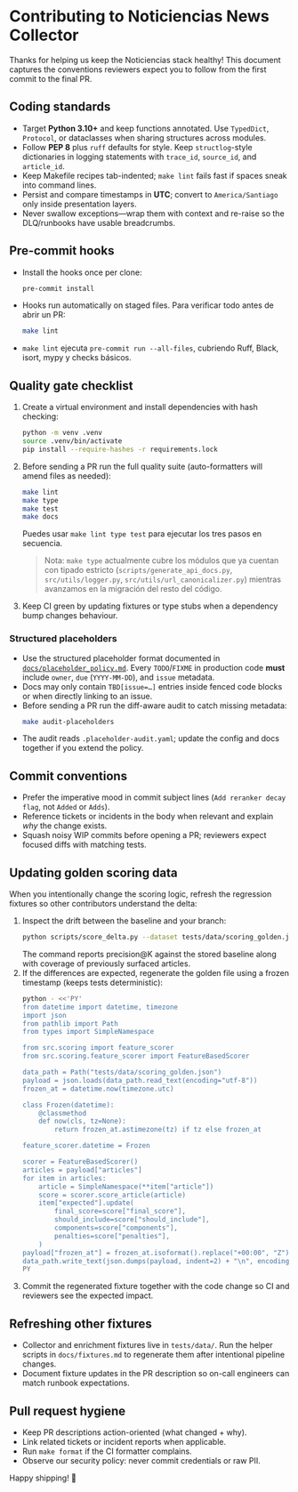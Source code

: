 <!-- markdownlint-disable -->
# Contributing to Noticiencias News Collector

Thanks for helping us keep the Noticiencias stack healthy! This document captures the conventions reviewers expect you to follow from the first commit to the final PR.

## Coding standards

- Target **Python 3.10+** and keep functions annotated. Use `TypedDict`, `Protocol`, or dataclasses when sharing structures across modules.
- Follow **PEP 8** plus `ruff` defaults for style. Keep `structlog`-style dictionaries in logging statements with `trace_id`, `source_id`, and `article_id`.
- Keep Makefile recipes tab-indented; `make lint` fails fast if spaces sneak into command lines.
- Persist and compare timestamps in **UTC**; convert to `America/Santiago` only inside presentation layers.
- Never swallow exceptions—wrap them with context and re-raise so the DLQ/runbooks have usable breadcrumbs.

## Pre-commit hooks

- Install the hooks once per clone:
  ```bash
  pre-commit install
  ```
- Hooks run automatically on staged files. Para verificar todo antes de abrir un PR:
  ```bash
  make lint
  ```
- `make lint` ejecuta `pre-commit run --all-files`, cubriendo Ruff, Black, isort, mypy y checks básicos.

## Quality gate checklist

1. Create a virtual environment and install dependencies with hash checking:
   ```bash
   python -m venv .venv
   source .venv/bin/activate
   pip install --require-hashes -r requirements.lock
   ```
2. Before sending a PR run the full quality suite (auto-formatters will amend files as needed):
   ```bash
   make lint
   make type
   make test
   make docs
   ```
   Puedes usar `make lint type test` para ejecutar los tres pasos en secuencia.
   > Nota: `make type` actualmente cubre los módulos que ya cuentan con tipado estricto (`scripts/generate_api_docs.py`, `src/utils/logger.py`, `src/utils/url_canonicalizer.py`) mientras avanzamos en la migración del resto del código.
3. Keep CI green by updating fixtures or type stubs when a dependency bump changes behaviour.

### Structured placeholders

- Use the structured placeholder format documented in [`docs/placeholder_policy.md`](docs/placeholder_policy.md). Every `TODO`/`FIXME` in production code **must** include `owner`, `due` (`YYYY-MM-DD`), and `issue` metadata.
- Docs may only contain `TBD[issue=…]` entries inside fenced code blocks or when directly linking to an issue.
- Before sending a PR run the diff-aware audit to catch missing metadata:
  ```bash
  make audit-placeholders
  ```
- The audit reads `.placeholder-audit.yaml`; update the config and docs together if you extend the policy.

## Commit conventions

- Prefer the imperative mood in commit subject lines (`Add reranker decay flag`, not `Added` or `Adds`).
- Reference tickets or incidents in the body when relevant and explain *why* the change exists.
- Squash noisy WIP commits before opening a PR; reviewers expect focused diffs with matching tests.

## Updating golden scoring data

When you intentionally change the scoring logic, refresh the regression fixtures so other contributors understand the delta:

1. Inspect the drift between the baseline and your branch:
   ```bash
   python scripts/score_delta.py --dataset tests/data/scoring_golden.json
   ```
   The command reports precision@K against the stored baseline along with coverage of previously surfaced articles.
2. If the differences are expected, regenerate the golden file using a frozen timestamp (keeps tests deterministic):
   ```bash
   python - <<'PY'
   from datetime import datetime, timezone
   import json
   from pathlib import Path
   from types import SimpleNamespace

   from src.scoring import feature_scorer
   from src.scoring.feature_scorer import FeatureBasedScorer

   data_path = Path("tests/data/scoring_golden.json")
   payload = json.loads(data_path.read_text(encoding="utf-8"))
   frozen_at = datetime.now(timezone.utc)

   class Frozen(datetime):
       @classmethod
       def now(cls, tz=None):
           return frozen_at.astimezone(tz) if tz else frozen_at

   feature_scorer.datetime = Frozen

   scorer = FeatureBasedScorer()
   articles = payload["articles"]
   for item in articles:
       article = SimpleNamespace(**item["article"])
       score = scorer.score_article(article)
       item["expected"].update(
           final_score=score["final_score"],
           should_include=score["should_include"],
           components=score["components"],
           penalties=score["penalties"],
       )
   payload["frozen_at"] = frozen_at.isoformat().replace("+00:00", "Z")
   data_path.write_text(json.dumps(payload, indent=2) + "\n", encoding="utf-8")
   PY
   ```
3. Commit the regenerated fixture together with the code change so CI and reviewers see the expected impact.

## Refreshing other fixtures

- Collector and enrichment fixtures live in `tests/data/`. Run the helper scripts in `docs/fixtures.md` to regenerate them after intentional pipeline changes.
- Document fixture updates in the PR description so on-call engineers can match runbook expectations.

## Pull request hygiene

- Keep PR descriptions action-oriented (what changed + why).
- Link related tickets or incident reports when applicable.
- Run `make format` if the CI formatter complains.
- Observe our security policy: never commit credentials or raw PII.

Happy shipping! 🚀
